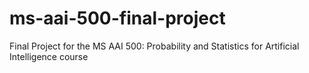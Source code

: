 # ms-aai-500-final-project
Final Project for the MS AAI 500: Probability and Statistics for Artificial Intelligence course

